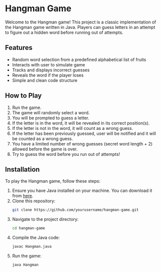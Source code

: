 # Hangman Game

Welcome to the Hangman game! This project is a classic implementation of the Hangman game written in Java. Players can guess letters in an attempt to figure out a hidden word before running out of attempts.

## Features

- Random word selection from a predefined alphabetical list of fruits
- Interacts with user to simulate game
- Tracks and displays incorrect guesses
- Reveals the word if the player loses
- Simple and clean code structure

## How to Play

1. Run the game.
2. The game will randomly select a word.
3. You will be prompted to guess a letter.
4. If the letter is in the word, it will be revealed in its correct position(s).
5. If the letter is not in the word, it will count as a wrong guess.
6. If the letter has been previously guessed, user will be notified and it will be counted as a wrong guess.
7. You have a limited number of wrong guesses (secret word length + 2) allowed before the game is over.
8. Try to guess the word before you run out of attempts!

## Installation

To play the Hangman game, follow these steps:

1. Ensure you have Java installed on your machine. You can download it from [here](https://www.oracle.com/java/technologies/javase-jdk11-downloads.html).
2. Clone this repository:
    ```sh
    git clone https://github.com/yourusername/hangman-game.git
    ```
3. Navigate to the project directory:
    ```sh
    cd hangman-game
    ```
4. Compile the Java code:
    ```sh
    javac Hangman.java
    ```
5. Run the game:
    ```sh
    java Hangman
    ```


